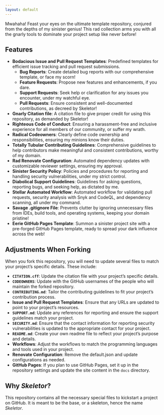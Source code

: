 ```yaml
---
layout: default
---
```


Mwahaha! Feast your eyes on the ultimate template repository, conjured from the depths of my sinister genius! This rad
collection arms you with all the gnarly tools to dominate your project setup like never before!

## Features

- **Bodacious Issue and Pull Request Templates**: Predefined templates for efficient issue tracking and pull request
  submissions.
    - **Bug Reports**: Create detailed bug reports with our comprehensive template, or face my scorn!
    - **Feature Requests**: Propose new features and enhancements, if you dare.
    - **Support Requests**: Seek help or clarification for any issues you encounter, under my watchful eye.
    - **Pull Requests**: Ensure consistent and well-documented contributions, as decreed by Skeletor!
- **Gnarly Citation file**: A citation file to give proper credit for using this repository, as demanded by Skeletor!
- **Righteous Code of Conduct**: Ensuring a harassment-free and inclusive experience for all members of our community,
  or suffer my wrath.
- **Radical Codeowners**: Clearly define code ownership and responsibilities, ensuring my minions know their duties.
- **Totally Tubular Contributing Guidelines**: Comprehensive guidelines to help contributors make meaningful and
  consistent contributions, worthy of my domain.
- **Rad Renovate Configuration**: Automated dependency updates with customizable reviewer settings, ensuring my
  approval.
- **Sinister Security Policy**: Policies and procedures for reporting and handling security vulnerabilities, under my
  strict control.
- **Diabolical Support Guidelines**: Guidelines for asking questions, reporting bugs, and seeking help, as dictated by
  me.
- **Stellar Automated Workflow**: Automated workflow for validating pull requests, security analysis with Snyk and
  CodeQL, and dependency scanning, all under my command.
- **Savage .gitignore File**: Prevents clutter by ignoring unnecessary files from IDEs, build tools, and operating
  systems, keeping your domain pristine!
- **Eerie GitHub Pages Template**: Summon a sinister project site with a pre-forged GitHub Pages template, ready to
  spread your dark influence across the web!

## Adjustments When Forking

When you fork this repository, you will need to update several files to match your project’s specific details. These
include:

- **`CITATION.cff`**: Update the citation file with your project’s specific details.
- **`CODEOWNERS`**: Update with the GitHub usernames of the people who will maintain the forked repository.
- **`CONTRIBUTING.md`**: Tailor the contributing guidelines to fit your project’s contribution process.
- **Issue and Pull Request Templates**: Ensure that any URLs are updated to point to your project’s resources.
- **`SUPPORT.md`**: Update any references for reporting and ensure the support guidelines match your project.
- **`SECURITY.md`**: Ensure that the contact information for reporting security vulnerabilities is updated to the
  appropriate contact for your project.
- **`README.md`**: Create your own readme file to reflect your project’s purpose and details.
- **Workflows**: Adjust the workflows to match the programming languages and tools used in your project.
- **Renovate Configuration**: Remove the default.json and update configurations as needed.
- **GitHub Pages**: If you plan to use GitHub Pages, set it up in the repository settings and update the site content in
  the `docs` directory.

## Why *Skeletor*?

This repository contains all the necessary special files to kickstart a project on GitHub. It is meant to be the base,
or a skeleton, hence the name *Skeletor*.
